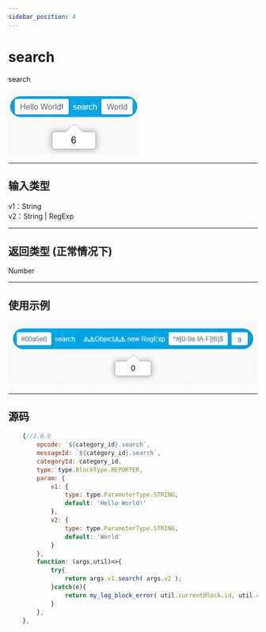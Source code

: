 ```yaml
---
sidebar_position: 4
---
```

# search

search

![img](img\search\image.png)  


***
## 输入类型
v1：String  
v2：String | RegExp  


***
## 返回类型 (正常情况下)
Number


***
## 使用示例
![2](img\search\2.png)  


***
## 源码
```js title="/categorys/reg_exp.js"
    {//2.0.0
        opcode: `${category_id}.search`,
        messageId: `${category_id}.search`,
        categoryId: category_id,
        type: type.BlockType.REPORTER,
        param: {
            v1: {
                type: type.ParameterType.STRING,
                default: 'Hello World!'
            },
            v2: {
                type: type.ParameterType.STRING,
                default: 'World'
            }
        },
        function: (args,util)=>{
            try{
                return args.v1.search( args.v2 );
            }catch(e){
                return my_log_block_error( util.currentBlock.id, util.currentBlock.opcode , e );
            }
        },
    },
```

